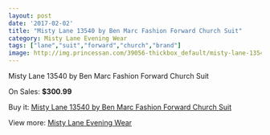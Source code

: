 ```yaml
---
layout: post
date: '2017-02-02'
title: "Misty Lane 13540 by Ben Marc Fashion Forward Church Suit"
category: Misty Lane Evening Wear
tags: ["lane","suit","forward","church","brand"]
image: http://img.princessan.com/39056-thickbox_default/misty-lane-13540-by-ben-marc-fashion-forward-church-suit.jpg
---
```

Misty Lane 13540 by Ben Marc Fashion Forward Church Suit

On Sales: **$300.99**
<a href="https://www.princessan.com/en/18161-misty-lane-13540-by-ben-marc-fashion-forward-church-suit.html"><amp-img layout="responsive" width="600" height="600" src="//img.princessan.com/39056-thickbox_default/misty-lane-13540-by-ben-marc-fashion-forward-church-suit.jpg" alt="Misty Lane 13540 by Ben Marc Fashion Forward Church Suit 0" /></a>

Buy it: [Misty Lane 13540 by Ben Marc Fashion Forward Church Suit](https://www.princessan.com/en/18161-misty-lane-13540-by-ben-marc-fashion-forward-church-suit.html "Misty Lane 13540 by Ben Marc Fashion Forward Church Suit")

View more: [Misty Lane Evening Wear](https://www.princessan.com/en/159- "Misty Lane Evening Wear")